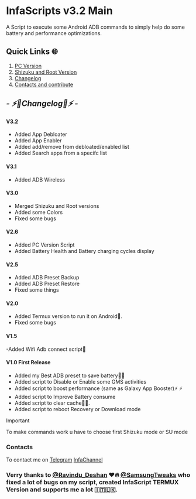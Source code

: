 
# InfaScripts v3.2 Main
A Script to execute some Android ADB commands to simply help do some battery and performance optimizations. <br>


## Quick Links 🌐

01. [PC Version](https://github.com/Infamousmick/infaScript/tree/PCtest)
02. [Shizuku and Root Version](https://github.com/Infamousmick/infaScript/tree/Testv3)
03. [Changelog](https://github.com/Infamousmick/infaScript/tree/main?tab=readme-ov-file#---%EF%B8%8Fchangelog%EF%B8%8F---)
04. [Contacts and contribute](https://github.com/Infamousmick/infaScript/blob/main/README.md#contacts) 

## <i> - ⚡️🔋Changelog🔋⚡️ - </i>
#### V3.2
- Added App Debloater
- Added App Enabler
- Added add/remove from debloated/enabled list
- Added Search apps from a specifc list
  
#### V3.1
- Added ADB Wireless

#### V3.0
- Merged Shizuku and Root versions
- Added some Colors
- Fixed some bugs

#### V2.6
- Added PC Version Script
- Added Battery Health and Battery charging cycles display
  
####  V2.5
- Added ADB Preset Backup
- Added ADB Preset Restore
- Fixed some things

####  V2.0
- Added Termux version to run it on Android🤖.
- Fixed some bugs

####  V1.5
-Added Wifi Adb connect script📶

####  V1.0 First Release
- Added my Best ADB preset to save battery🔋🔋  
- Added script to Disable or Enable some GMS activities
- Added script to boost performance (same as Galaxy App Booster)⚡️ ⚡️ 
- Added script to Improve Battery consume
- Added script to clear cache🧹✨.
- Added script to reboot Recovery or Download mode


> [!IMPORTANT]
> To make commands work u have to choose first Shizuku mode or SU mode

### Contacts
To contact me on [Telegram](https://t.me/Eren_desu1)
[InfaChannel](https://t.me/Infachannel_erendesu1)

### Verry thanks to [@Ravindu_Deshan](https://t.me/Ravindu_Deshan) ❤️🔥  [@SamsungTweaks](https://t.me/SamsungTweaks) who fixed a lot of bugs on my script, created InfaScript TERMUX Version and supports me a lot 🇮🇹🇱🇰.
